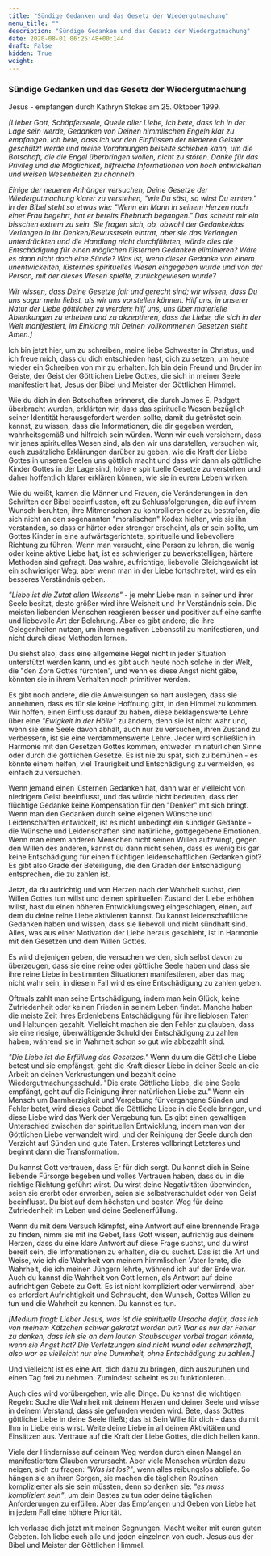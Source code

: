 ```yaml
---
title: "Sündige Gedanken und das Gesetz der Wiedergutmachung"
menu_title: ""
description: "Sündige Gedanken und das Gesetz der Wiedergutmachung"
date: 2020-08-01 06:25:48+00:144
draft: False
hidden: True
weight:
---
```

### Sündige Gedanken und das Gesetz der Wiedergutmachung

Jesus - empfangen durch Kathryn Stokes am 25. Oktober 1999.

*[Lieber Gott, Schöpferseele, Quelle aller Liebe, ich bete, dass ich in der Lage sein werde, Gedanken von Deinen himmlischen Engeln klar zu empfangen. Ich bete, dass ich vor den Einflüssen der niederen Geister geschützt werde und meine Vorahnungen beiseite schieben kann, um die Botschaft, die die Engel überbringen wollen, nicht zu stören. Danke für das Privileg und die Möglichkeit, hilfreiche Informationen von hoch entwickelten und weisen Wesenheiten zu channeln.*

*Einige der neueren Anhänger versuchen, Deine Gesetze der Wiedergutmachung klarer zu verstehen, "wie Du säst, so wirst Du ernten." In der Bibel steht so etwas wie: "Wenn ein Mann in seinem Herzen nach einer Frau begehrt, hat er bereits Ehebruch begangen." Das scheint mir ein bisschen extrem zu sein. Sie fragen sich, ob, obwohl der Gedanke/das Verlangen in ihr Denken/Bewusstsein eintrat, aber sie das Verlangen unterdrückten und die Handlung nicht durchführten, würde dies die Entschädigung für einen möglichen lüsternen Gedanken eliminieren? Wäre es dann nicht doch eine Sünde? Was ist, wenn dieser Gedanke von einem unentwickelten, lüsternes spirituelles Wesen eingegeben wurde und von der Person, mit der dieses Wesen spielte, zurückgewiesen wurde?*

*Wir wissen, dass Deine Gesetze fair und gerecht sind; wir wissen, dass Du uns sogar mehr liebst, als wir uns vorstellen können. Hilf uns, in unserer Natur der Liebe göttlicher zu werden; hilf uns, uns über materielle Ablenkungen zu erheben und zu akzeptieren, dass die Liebe, die sich in der Welt manifestiert, im Einklang mit Deinen vollkommenen Gesetzen steht. Amen.]*

Ich bin jetzt hier, um zu schreiben, meine liebe Schwester in Christus, und ich freue mich, dass du dich entschieden hast, dich zu setzen, um heute wieder ein Schreiben von mir zu erhalten. Ich bin dein Freund und Bruder im Geiste, der Geist der Göttlichen Liebe Gottes, die sich in meiner Seele manifestiert hat, Jesus der Bibel und Meister der Göttlichen Himmel.

Wie du dich in den Botschaften erinnerst, die durch James E. Padgett überbracht wurden, erklärten wir, dass das spirituelle Wesen bezüglich seiner Identität herausgefordert werden sollte, damit du getröstet sein kannst, zu wissen, dass die Informationen, die dir gegeben werden, wahrheitsgemäß und hilfreich sein würden. Wenn wir euch versichern, dass wir jenes spirituelles Wesen sind, als den wir uns darstellen, versuchen wir, euch zusätzliche Erklärungen darüber zu geben, wie die Kraft der Liebe Gottes in unseren Seelen uns göttlich macht und dass wir dann als göttliche Kinder Gottes in der Lage sind, höhere spirituelle Gesetze zu verstehen und daher hoffentlich klarer erklären können, wie sie in eurem Leben wirken.

Wie du weißt, kamen die Männer und Frauen, die Veränderungen in den Schriften der Bibel beeinflussten, oft zu Schlussfolgerungen, die auf ihrem Wunsch beruhten, ihre Mitmenschen zu kontrollieren oder zu bestrafen, die sich nicht an den sogenannten "moralischen" Kodex hielten, wie sie ihn verstanden, so dass er härter oder strenger erscheint, als er sein sollte, um Gottes Kinder in eine aufwärtsgerichtete, spirituelle und liebevollere Richtung zu führen. Wenn man versucht, eine Person zu lehren, die wenig oder keine aktive Liebe hat, ist es schwieriger zu bewerkstelligen; härtere Methoden sind gefragt. Das wahre, aufrichtige, liebevolle Gleichgewicht ist ein schwieriger Weg, aber wenn man in der Liebe fortschreitet, wird es ein besseres Verständnis geben.

*"Liebe ist die Zutat allen Wissens"* - je mehr Liebe man in seiner und ihrer Seele besitzt, desto größer wird ihre Weisheit und ihr Verständnis sein. Die meisten liebenden Menschen reagieren besser und positiver auf eine sanfte und liebevolle Art der Belehrung. Aber es gibt andere, die ihre Gelegenheiten nutzen, um ihren negativen Lebensstil zu manifestieren, und nicht durch diese Methoden lernen.

Du siehst also, dass eine allgemeine Regel nicht in jeder Situation unterstützt werden kann, und es gibt auch heute noch solche in der Welt, die "den Zorn Gottes fürchten", und wenn es diese Angst nicht gäbe, könnten sie in ihrem Verhalten noch primitiver werden.

Es gibt noch andere, die die Anweisungen so hart auslegen, dass sie annehmen, dass es für sie keine Hoffnung gibt, in den Himmel zu kommen. Wir hoffen, einen Einfluss darauf zu haben, diese beklagenswerte Lehre über eine *"Ewigkeit in der Hölle"* zu ändern, denn sie ist nicht wahr und, wenn sie eine Seele davon abhält, auch nur zu versuchen, ihren Zustand zu verbessern, ist sie eine verdammenswerte Lehre. Jeder wird schließlich in Harmonie mit den Gesetzen Gottes kommen, entweder im natürlichen Sinne oder durch die göttlichen Gesetze. Es ist nie zu spät, sich zu bemühen - es könnte einem helfen, viel Traurigkeit und Entschädigung zu vermeiden, es einfach zu versuchen.

Wenn jemand einen lüsternen Gedanken hat, dann war er vielleicht von niedrigem Geist beeinflusst, und das würde nicht bedeuten, dass der flüchtige Gedanke keine Kompensation für den "Denker" mit sich bringt. Wenn man den Gedanken durch seine eigenen Wünsche und Leidenschaften entwickelt, ist es nicht unbedingt ein sündiger Gedanke - die Wünsche und Leidenschaften sind natürliche, gottgegebene Emotionen. Wenn man einem anderen Menschen nicht seinen Willen aufzwingt, gegen den Willen des anderen, kannst du dann nicht sehen, dass es wenig bis gar keine Entschädigung für einen flüchtigen leidenschaftlichen Gedanken gibt? Es gibt also Grade der Beteiligung, die den Graden der Entschädigung entsprechen, die zu zahlen ist.

Jetzt, da du aufrichtig und von Herzen nach der Wahrheit suchst, den Willen Gottes tun willst und deinen spirituellen Zustand der Liebe erhöhen willst, hast du einen höheren Entwicklungsweg eingeschlagen, einen, auf dem du deine reine Liebe aktivieren kannst. Du kannst leidenschaftliche Gedanken haben und wissen, dass sie liebevoll und nicht sündhaft sind. Alles, was aus einer Motivation der Liebe heraus geschieht, ist in Harmonie mit den Gesetzen und dem Willen Gottes.

Es wird diejenigen geben, die versuchen werden, sich selbst davon zu überzeugen, dass sie eine reine oder göttliche Seele haben und dass sie ihre reine Liebe in bestimmten Situationen manifestieren, aber das mag nicht wahr sein, in diesem Fall wird es eine Entschädigung zu zahlen geben.

Oftmals zahlt man seine Entschädigung, indem man kein Glück, keine Zufriedenheit oder keinen Frieden in seinem Leben findet. Manche haben die meiste Zeit ihres Erdenlebens Entschädigung für ihre lieblosen Taten und Haltungen gezahlt. Vielleicht machen sie den Fehler zu glauben, dass sie eine riesige, überwältigende Schuld der Entschädigung zu zahlen haben, während sie in Wahrheit schon so gut wie abbezahlt sind.

*"Die Liebe ist die Erfüllung des Gesetzes."* Wenn du um die Göttliche Liebe betest und sie empfängst, geht die Kraft dieser Liebe in deiner Seele an die Arbeit an deinen Verkrustungen und bezahlt deine Wiedergutmachungsschuld. "Die erste Göttliche Liebe, die eine Seele empfängt, geht auf die Reinigung ihrer natürlichen Liebe zu." Wenn ein Mensch um Barmherzigkeit und Vergebung für vergangene Sünden und Fehler betet, wird dieses Gebet die Göttliche Liebe in die Seele bringen, und diese Liebe wird das Werk der Vergebung tun. Es gibt einen gewaltigen Unterschied zwischen der spirituellen Entwicklung, indem man von der Göttlichen Liebe verwandelt wird, und der Reinigung der Seele durch den Verzicht auf Sünden und gute Taten. Ersteres vollbringt Letzteres und beginnt dann die Transformation.

Du kannst Gott vertrauen, dass Er für dich sorgt. Du kannst dich in Seine liebende Fürsorge begeben und volles Vertrauen haben, dass du in die richtige Richtung geführt wirst. Du wirst deine Negativitäten überwinden, seien sie ererbt oder erworben, seien sie selbstverschuldet oder von Geist beeinflusst. Du bist auf dem höchsten und besten Weg für deine Zufriedenheit im Leben und deine Seelenerfüllung.

Wenn du mit dem Versuch kämpfst, eine Antwort auf eine brennende Frage zu finden, nimm sie mit ins Gebet, lass Gott wissen, aufrichtig aus deinem Herzen, dass du eine klare Antwort auf diese Frage suchst, und du wirst bereit sein, die Informationen zu erhalten, die du suchst. Das ist die Art und Weise, wie ich die Wahrheit von meinem himmlischen Vater lernte, die Wahrheit, die ich meinen Jüngern lehrte, während ich auf der Erde war. Auch du kannst die Wahrheit von Gott lernen, als Antwort auf deine aufrichtigen Gebete zu Gott. Es ist nicht kompliziert oder verwirrend, aber es erfordert Aufrichtigkeit und Sehnsucht, den Wunsch, Gottes Willen zu tun und die Wahrheit zu kennen. Du kannst es tun.

*[Medium fragt: Lieber Jesus, was ist die spirituelle Ursache dafür, dass ich von meinem Kätzchen schwer gekratzt worden bin? War es nur der Fehler zu denken, dass ich sie an dem lauten Staubsauger vorbei tragen könnte, wenn sie Angst hat? Die Verletzungen sind nicht wund oder schmerzhaft, also war es vielleicht nur eine Dummheit, ohne Entschädigung zu zahlen.]*

Und vielleicht ist es eine Art, dich dazu zu bringen, dich auszuruhen und einen Tag frei zu nehmen. Zumindest scheint es zu funktionieren...

Auch dies wird vorübergehen, wie alle Dinge. Du kennst die wichtigen Regeln: Suche die Wahrheit mit deinem Herzen und deiner Seele und wisse in deinem Verstand, dass sie gefunden werden wird. Bete, dass Gottes göttliche Liebe in deine Seele fließt; das ist Sein Wille für dich - dass du mit Ihm in Liebe eins wirst. Weite deine Liebe in all deinen Aktivitäten und Einsätzen aus. Vertraue auf die Kraft der Liebe Gottes, die dich heilen kann.

Viele der Hindernisse auf deinem Weg werden durch einen Mangel an manifestiertem Glauben verursacht. Aber viele Menschen würden dazu neigen, sich zu fragen: *"Was ist los?"*, wenn alles reibungslos abliefe. So hängen sie an ihren Sorgen, sie machen die täglichen Routinen komplizierter als sie sein müssten, denn so denken sie: *"es muss kompliziert sein"*, um dein Bestes zu tun oder deine täglichen Anforderungen zu erfüllen. Aber das Empfangen und Geben von Liebe hat in jedem Fall eine höhere Priorität.

Ich verlasse dich jetzt mit meinen Segnungen. Macht weiter mit euren guten Gebeten. Ich liebe euch alle und jeden einzelnen von euch. Jesus aus der Bibel und Meister der Göttlichen Himmel.
